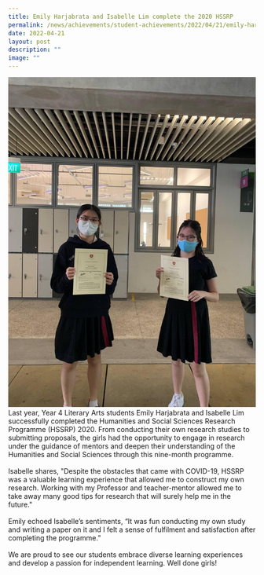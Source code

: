 ```yaml
---
title: Emily Harjabrata and Isabelle Lim complete the 2020 HSSRP
permalink: /news/achievements/student-achievements/2022/04/21/emily-harjabrata-and-isabelle-lim-complete-hssrp/
date: 2022-04-21
layout: post
description: ""
image: ""
---
```

![](/images/emily-and-isabelle-posing-with-their-award-certificates.jpg)
Last year, Year 4 Literary Arts students Emily Harjabrata and Isabelle Lim successfully completed the Humanities and Social Sciences Research Programme (HSSRP) 2020. From conducting their own research studies to submitting proposals, the girls had the opportunity to engage in research under the guidance of mentors and deepen their understanding of the Humanities and Social Sciences through this nine-month programme.  
   
Isabelle shares, "Despite the obstacles that came with COVID-19, HSSRP was a valuable learning experience that allowed me to construct my own research. Working with my Professor and teacher-mentor allowed me to take away many good tips for research that will surely help me in the future."  
   
Emily echoed Isabelle’s sentiments, “It was fun conducting my own study and writing a paper on it and I felt a sense of fulfilment and satisfaction after completing the programme.”  
   
We are proud to see our students embrace diverse learning experiences and develop a passion for independent learning. Well done girls!